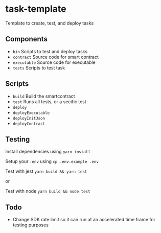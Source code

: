 # task-template
Template to create, test, and deploy tasks

## Components

- `bin` Scripts to test and deploy tasks
- `contract` Source code for smart contract
- `executable` Source code for executable
- `tests` Scripts to test task

## Scripts

- `build` Build the smartcontract
- `test` Runs all tests, or a secific test
- `deploy`
- `deployExecutable`
- `deployInitJson`
- `deployContract`

## Testing

Install dependencies using `yarn install`

Setup your `.env` using `cp .env.example .env`

Test with jest `yarn build && yarn test`

or

Test with node `yarn build && node test`

## Todo

- Change SDK rate limit so it can run at an accelerated time frame for testing purposes

